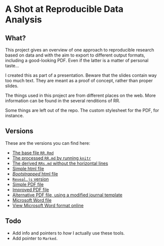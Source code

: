 
# A Shot at Reproducible Data Analysis

## What?

This project gives an overview of one approach to reproducible research based on data and with the aim to export to different output formats, including a good-looking PDF. Even if the latter is a matter of personal taste...

I created this as part of a presentation. Beware that the slides contain way too much text. They are meant as a proof of concept, rather than proper slides.

The things used in this project are from different places on the web. More information can be found in the several renditions of RR.

Some things are left out of the repo. The custom stylesheet for the PDF, for instance.

## Versions

These are the versions you can find here:

* [The base file `RR.Rmd`](https://github.com/tverbeiren/ReproducibleDataAnalysis//blob/master/RR.Rmd)
* [The processed `RR.md` by running `knitr`](https://github.com/tverbeiren/ReproducibleDataAnalysis//blob/master/RR.md)
* [The derived `RRs.md` without the horizontal lines](https://github.com/tverbeiren/ReproducibleDataAnalysis//blob/master/RRs.md)
* [Simple html file](http://tverbeiren.github.io/ReproducibleDataAnalysis/RR-simple.html)
* [_Bootstrapped_ html file](http://tverbeiren.github.io/ReproducibleDataAnalysis/RR.html)
* [`Reveal.js` version](http://tverbeiren.github.io/ReproducibleDataAnalysis/RR-slides.html)
* [Simple PDF file](http://tverbeiren.github.io/ReproducibleDataAnalysis/RR-simple.pdf)
* [Improved PDF file](http://tverbeiren.github.io/ReproducibleDataAnalysis/RR.pdf)
* [Alternative PDF file, using a modified journal template](http://tverbeiren.github.io/ReproducibleDataAnalysis/RR-alternative.pdf)
* [Microsoft Word file](http://tverbeiren.github.io/ReproducibleDataAnalysis/RR.docx)
* [View Microsoft Word format online](http://docs.google.com/viewer?url=http%3A%2F%2Ftverbeiren.github.io%2FReproducibleDataAnalysis%2FRR.docx)


## Todo

* Add info and pointers to _how_ I actually use these tools.
* Add pointer to `Marked`.

